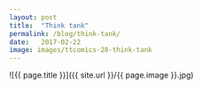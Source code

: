 ```yaml
---
layout: post
title:  "Think tank"
permalink: /blog/think-tank/
date:   2017-02-22
image: images/ttcomics-28-think-tank
---
```

![{{ page.title }}]({{ site.url }}/{{ page.image }}.jpg)
